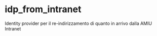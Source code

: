 # idp_from_intranet
Identity provider per il re-indirizzamento di quanto in arrivo dalla AMIU Intranet
